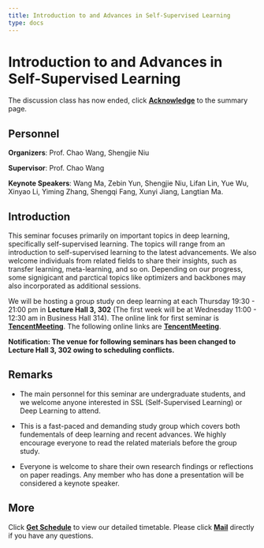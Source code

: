 ```yaml
---
title: Introduction to and Advances in Self-Supervised Learning
type: docs
---
```


# Introduction to and Advances in Self-Supervised Learning

The discussion class has now ended, click [**Acknowledge**](/docs/acknowledge) to the summary page.

## Personnel

**Organizers**: Prof. Chao Wang, Shengjie Niu

**Supervisor**: Prof. Chao Wang

**Keynote Speakers**: Wang Ma, Zebin Yun, Shengjie Niu, Lifan Lin, Yue Wu, Xinyao Li, Yiming Zhang, Shengqi Fang, Xunyi Jiang, Langtian Ma.

## Introduction

This seminar focuses primarily on important topics in deep learning, specifically self-supervised learning. The topics will range from an introduction to self-supervised learning to the latest advancements. We also welcome individuals from related fields to share their insights, such as transfer learning, meta-learning, and so on. Depending on our progress, some signigicant and parctical topics like optimizers and backbones may also incorporated as additional sessions.

We will be hosting a group study on deep learning at each Thursday 19:30 - 21:00 pm in **Lecture Hall 3, 302** (The first week will be at Wednesday 11:00 - 12:30 am in Business Hall 314). The online link for first seminar is [**TencentMeeting**](https://sustech.meeting.tencent.com/dm/8FKe79A6nA1k). The following online links are [**TencentMeeting**](https://sustech.meeting.tencent.com/dm/rzsV1UdvWHtp).

**Notification: The venue for following seminars has been changed to Lecture Hall 3, 302 owing to scheduling conflicts.**

## Remarks

* The main personnel for this seminar are undergraduate students, and we welcome anyone interested in SSL (Self-Supervised Learning) or Deep Learning to attend.

* This is a fast-paced and demanding study group which covers both fundementals of deep learning and recent advances. We highly encourage everyone to read the related materials before the group study.

* Everyone is welcome to share their own research findings or reflections on paper readings. Any member who has done a presentation will be considered a keynote speaker.

## More

Click [**Get Schedule**](/docs/schedule) to view our detailed timetable. Please click [**Mail**](mailto:niusj03@gmail.com) directly if you have any questions.